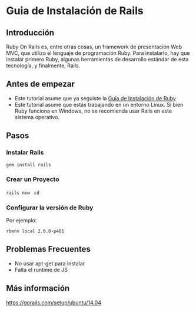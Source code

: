 Guia de Instalación de Rails
============================

Introducción
------------

Ruby On Rails es, entre otras cosas, un framework de presentación Web MVC, que utiliza el lenguaje de programación Ruby. Para instalarlo, hay que instalar primero Ruby, algunas herramientas de desarrollo estándar de esta tecnología, y finalmente, Rails.

Antes de empezar
----------------

-   Este tutorial asume que ya seguiste la [Guía de Instalación de Ruby](guia-de-instalacion-de-ruby.md)
-   Este tutorial asume que estás trabajando en un entorno Linux. Si bien Ruby funciona en Windows, no se recomienda usar Rails en este sistema operativo.

Pasos
-----

### Instalar Rails

`gem install rails`

### Crear un Proyecto

`rails new `<NombreDelProyecto>
`cd `<NombreDelProyecto>

### Configurar la versión de Ruby

Por ejemplo:

`rbenv local 2.0.0-p481`

Problemas Frecuentes
--------------------

-   No usar apt-get para instalar
-   Falta el runtime de JS

Más información
---------------

<https://gorails.com/setup/ubuntu/14.04>
